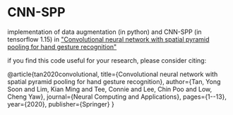 # CNN-SPP
implementation of data augmentation (in python) and CNN-SPP (in tensorflow 1.15) in ["Convolutional neural network with spatial pyramid pooling for hand gesture recognition"](https://link.springer.com/article/10.1007/s00521-020-05337-0)

if you find this code useful for your research, please consider citing:

@article{tan2020convolutional,
  title={Convolutional neural network with spatial pyramid pooling for hand gesture recognition},
  author={Tan, Yong Soon and Lim, Kian Ming and Tee, Connie and Lee, Chin Poo and Low, Cheng Yaw},
  journal={Neural Computing and Applications},
  pages={1--13},
  year={2020},
  publisher={Springer}
}
